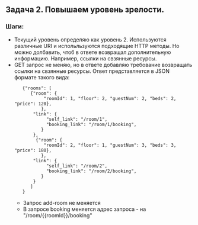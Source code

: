## Задача 2. Повышаем уровень зрелости.

### Шаги:

* Текущий уровень определяю как уровень 2. Используются различные URI и испольльзуются подходящие HTTP методы. Но можно
  долбавить, чтоб в ответе возвращал дополнительную информацию. Например, сcылки на свзянные ресурсы.
* GET запрос не меняю, но в ответе добавляю требование возвращать ссылки на свзянные ресурсы. Ответ представляется в
  JSON формате такого вида:
  ```
     {"rooms": [
        {"room": {
             "roomId": 1, "floor": 2, "guestNum": 2, "beds": 2, "price": 120},
            },
         "link": {
              "self_link": "/room/1",
              "booking_link": "/room/1/booking",
            }
         },
          {"room": {
             "roomId": 2, "floor": 1, "guestNum": 3, "beds": 3, "price": 180},
            },
         "link": {
              "self_link": "/room/2",
              "booking_link": "/room/2/booking",
            }
         }  
        ]
     }  
  ```
    * Запрос add-room не меняется
    * В запросе booking меняется адрес запроса - на "/room/{{roomId}}/booking"
